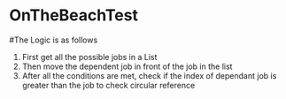 # OnTheBeachTest

#The Logic is as follows
1. First get all the possible jobs in a List
2. Then move the dependent job in front of the job in the list
3. After all the conditions are met, check if the index of dependant job is greater than the job to check circular reference
